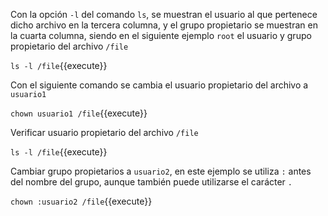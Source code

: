 Con  la opción `-l` del comando `ls`, se muestran el usuario al que pertenece dicho archivo en la tercera columna, y el grupo propietario se muestran en la cuarta columna, siendo en el siguiente ejemplo `root` el usuario y grupo propietario del archivo `/file`

`ls -l /file`{{execute}}

Con el siguiente comando se cambia el usuario propietario del archivo a `usuario1`

`chown usuario1 /file`{{execute}}

Verificar usuario propietario del archivo `/file`

`ls -l /file`{{execute}}

Cambiar grupo propietarios a `usuario2`, en este ejemplo se utiliza `:` antes del nombre del grupo, aunque también puede utilizarse el carácter `.`

`chown :usuario2 /file`{{execute}}
